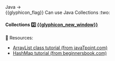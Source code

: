 <div id="path">Java → </div>
<span id="outcomes">{{glyphicon_flag}} Can use Java Collections :two:</span>

<div id="title">

#### Collections :two: [{{glyphicon_new_window}}]({{baseUrl}}/javaTools/collections/index.html)

</div>

<div id="body">

:paperclip: Resources:
* [ArrayList class tutorial (from javaTpoint.com)](http://www.javatpoint.com/ArrayList-in-collection-framework)
* [HashMap tutorial (from beginnersbook.com)](http://beginnersbook.com/2013/12/hashmap-in-java-with-example/)

</div>

<div id="extras">
</div>